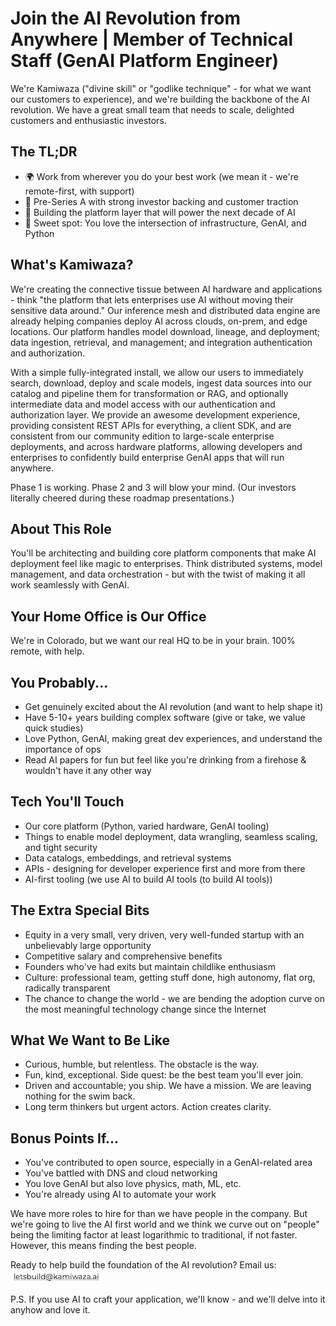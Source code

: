 # Join the AI Revolution from Anywhere | Member of Technical Staff (GenAI Platform Engineer)

We're Kamiwaza ("divine skill" or "godlike technique" - for what we want our customers to experience), and we're building the backbone of the AI revolution. We have a great small team that needs to scale, delighted customers and enthusiastic investors.

## The TL;DR

- 🌍 Work from wherever you do your best work (we mean it - we're remote-first, with support)
- 🚀 Pre-Series A with strong investor backing and customer traction  
- 💫 Building the platform layer that will power the next decade of AI
- 🎯 Sweet spot: You love the intersection of infrastructure, GenAI, and Python

## What's Kamiwaza?

We're creating the connective tissue between AI hardware and applications - think "the platform that lets enterprises use AI without moving their sensitive data around." Our inference mesh and distributed data engine are already helping companies deploy AI across clouds, on-prem, and edge locations. Our platform handles model download, lineage, and deployment; data ingestion, retrieval, and management; and integration authentication and authorization.

With a simple fully-integrated install, we allow our users to immediately search, download, deploy and scale models, ingest data sources into our catalog and pipeline them for transformation or RAG, and optionally intermediate data and model access with our authentication and authorization layer. We provide an awesome development experience, providing consistent REST APIs for everything, a client SDK, and are consistent from our community edition to large-scale enterprise deployments, and across hardware platforms, allowing developers and enterprises to confidently build enterprise GenAI apps that will run anywhere.

Phase 1 is working. Phase 2 and 3 will blow your mind. (Our investors literally cheered during these roadmap presentations.)

## About This Role

You'll be architecting and building core platform components that make AI deployment feel like magic to enterprises. Think distributed systems, model management, and data orchestration - but with the twist of making it all work seamlessly with GenAI.

## Your Home Office is Our Office

We're in Colorado, but we want our real HQ to be in your brain. 100% remote, with help.

## You Probably...

- Get genuinely excited about the AI revolution (and want to help shape it)
- Have 5-10+ years building complex software (give or take, we value quick studies)
- Love Python, GenAI, making great dev experiences, and understand the importance of ops
- Read AI papers for fun but feel like you're drinking from a firehose & wouldn't have it any other way

## Tech You'll Touch

- Our core platform (Python, varied hardware, GenAI tooling)
- Things to enable model deployment, data wrangling, seamless scaling, and tight security 
- Data catalogs, embeddings, and retrieval systems
- APIs - designing for developer experience first and more from there
- AI-first tooling (we use AI to build AI tools (to build AI tools))

## The Extra Special Bits

- Equity in a very small, very driven, very well-funded startup with an unbelievably large opportunity
- Competitive salary and comprehensive benefits
- Founders who've had exits but maintain childlike enthusiasm
- Culture: professional team, getting stuff done, high autonomy, flat org, radically transparent
- The chance to change the world - we are bending the adoption curve on the most meaningful technology change since the Internet

## What We Want to Be Like

- Curious, humble, but relentless. The obstacle is the way.
- Fun, kind, exceptional. Side quest: be the best team you'll ever join.
- Driven and accountable; you ship. We have a mission. We are leaving nothing for the swim back.
- Long term thinkers but urgent actors. Action creates clarity.

## Bonus Points If...

- You've contributed to open source, especially in a GenAI-related area
- You've battled with DNS and cloud networking
- You love GenAI but also love physics, math, ML, etc.
- You're already using AI to automate your work

We have more roles to hire for than we have people in the company. But we're going to live the AI first world and we think we curve out on "people" being the limiting factor at least logarithmic to traditional, if not faster. However, this means finding the best people.

Ready to help build the foundation of the AI revolution? Email us: ![Let's Build](letsbuild.png)

P.S. If you use AI to craft your application, we'll know - and we'll delve into it anyhow and love it.
